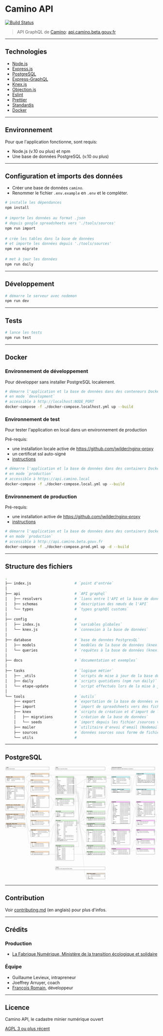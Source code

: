# Camino API

[![Build Status](https://travis-ci.org/MTES-MCT/camino-api.svg?branch=master)](https://travis-ci.org/MTES-MCT/camino-api)

> API GraphQL de [Camino](http://camino.beta.gouv.fr/): [api.camino.beta.gouv.fr](https://api.camino.beta.gouv.fr)

---

## Technologies

- [Node.js](https://nodejs.org/)
- [Express.js](http://expressjs.com)
- [PostgreSQL](https://www.postgresql.org/)
- [Express-GraphQL](https://github.com/graphql/express-graphql)
- [Knex.js](https://knexjs.org/)
- [Objection.js](http://vincit.github.io/objection.js/)
- [Eslint](https://eslint.org/)
- [Prettier](https://prettier.io/)
- [Standardjs](https://standardjs.com/)
- [Docker](https://www.docker.com/)

---

## Environnement

Pour que l'application fonctionne, sont requis:

- Node.js (v.10 ou plus) et npm
- Une base de données PostgreSQL (v.10 ou plus)

---

## Configuration et imports des données

- Créer une base de données `camino`.
- Renommer le fichier `.env.example` en `.env` et le compléter.

```bash
# installe les dépendances
npm install

# importe les données au format .json
# depuis google spreadsheets vers './tools/sources'
npm run import

# crée les tables dans la base de données
# et importe les données depuis './tools/sources'
npm run migrate

# met à jour les données
npm run daily
```

---

## Développement

```bash
# démarre le serveur avec nodemon
npm run dev
```

---

## Tests

```bash
# lance les tests
npm run test
```

---

## Docker

### Environnement de développement

Pour développer sans installer PostgreSQL localement.

```bash
# démarre l'application et la base de données dans des conteneurs Docker
# en mode `development`
# accessible à http://localhost:NODE_PORT
docker-compose -f ./docker-compose.localhost.yml up --build
```

### Environnement de test

Pour tester l'application en local dans un environnement de production

Pré-requis:

- une installation locale active de https://github.com/jwilder/nginx-proxy
- un certificat ssl auto-signé
- [instructions](https://medium.com/@francoisromain/set-a-local-web-development-environment-with-custom-urls-and-https-3fbe91d2eaf0)

```bash
# démarre l'application et la base de données dans des containers Docker
# en mode `production`
# accessible à https://api.camino.local
docker-compose -f ./docker-compose.local.yml up --build
```

### Environnement de production

Pré-requis:

- une installation active de https://github.com/jwilder/nginx-proxy
- [instructions](https://medium.com/@francoisromain/host-multiple-websites-with-https-inside-docker-containers-on-a-single-server-18467484ab95)

```bash
# démarre l'application et la base de données dans des containers Docker
# en mode `production`
# accessible à http://api.camino.beta.gouv.fr
docker-compose -f ./docker-compose.prod.yml up -d --build
```

---

## Structure des fichiers

```bash
.
├── index.js                    # `point d'entrée`
│
├── api                         # `API graphql`
│   ├── resolvers               # `liens entre l'API et la base de données`
│   ├── schemas                 # `description des nœuds de l'API`
│   └── types                   # `types graphQl customs`
│
├── config                      #
│   ├── index.js                # `variables globales`
│   └── knex.js                 # `connexion à la base de données`
│
├── database                    # `base de données PostgresQL`
│   ├── models                  # `modèles de la base de données (knex.js / objection.js)`
│   └── queries                 # `requêtes à la base de données (knex.js / objection.js)`
│
├── docs                        # `documentation et exemples`
│
├── tasks                       # `logique métier`
│   ├── _utils                  # `scripts de mise à jour de la base de données`
│   ├── daily                   # `scripts quotidiens (npm run daily)`
│   └── etape-update            # `script effectués lors de la mise à jour d'une étape`
│
└── tools                       # `outils`
    ├── export                  # `exportation de la base de données vers des spreadsheets (npm run export)`
    ├── import                  # `import de spreadsheets vers des fichiers json dans /sources (npm run import)`
    ├── knex                    # `scripts de création et d'import de la base de données (npm run migrate)`
    │   ├── migrations          # `création de la base de données`
    │   └── seeds               # `import depuis les fichier /sources vers la base de données`
    ├── mailer                  # `utilitaire d'envoi d'email (Nodemailer)`
    ├── sources                 # `données sources sous forme de fichiers json`
    └── utils                   #

```

---

## PostgreSQL

![camino database schema](manual/db/camino-db.png)

---

## Contribution

Voir [contributing.md](contributing.md) (en anglais) pour plus d'infos.

---

## Crédits

### Production

- [La Fabrique Numérique, Ministère de la transition écologique et solidaire](https://www.ecologique-solidaire.gouv.fr/inauguration-fabrique-numerique-lincubateur-des-ministeres-charges-lecologie-et-des-territoires)

### Équipe

- Guillaume Levieux, intrapreneur
- Joeffrey Arruyer, coach
- [François Romain](http://francoisromain.com), développeur

---

## Licence

Camino API, le cadastre minier numérique ouvert

[AGPL 3 ou plus récent](https://spdx.org/licenses/AGPL-3.0-or-later.html)
